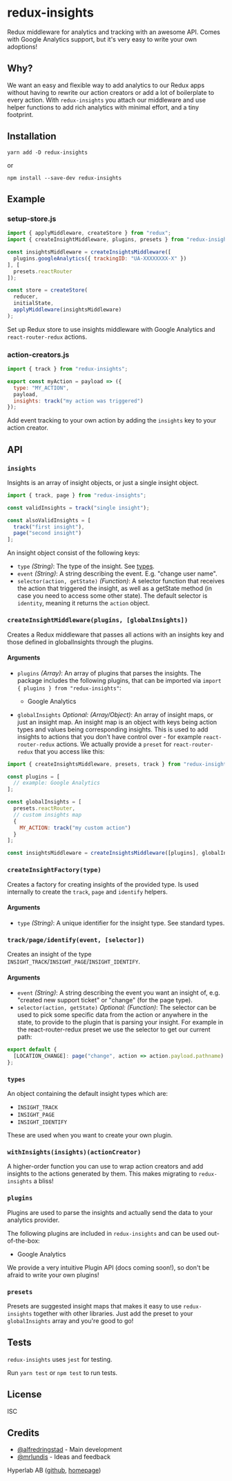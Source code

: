 # redux-insights
Redux middleware for analytics and tracking with an awesome API. Comes with
Google Analytics support, but it's very easy to write your own adoptions!

## Why?
We want an easy and flexible way to add analytics to our Redux apps without
having to rewrite our action creators or add a lot of boilerplate to every
action. With `redux-insights` you attach our middleware and use helper functions
to add rich analytics with minimal effort, and a tiny footprint.

## Installation
`yarn add -D redux-insights`

or

`npm install --save-dev redux-insights`

## Example

### setup-store.js

```javascript
import { applyMiddleware, createStore } from "redux";
import { createInsightMiddleware, plugins, presets } from "redux-insights";

const insightsMiddleware = createInsightsMiddleware([
  plugins.googleAnalytics({ trackingID: "UA-XXXXXXXX-X" })
], [
  presets.reactRouter
]);

const store = createStore(
  reducer,
  initialState,
  applyMiddleware(insightsMiddleware)
);
```
Set up Redux store to use insights middleware with Google Analytics and
`react-router-redux` actions.

### action-creators.js

```javascript
import { track } from "redux-insights";

export const myAction = payload => ({
  type: "MY_ACTION",
  payload,
  insights: track("my action was triggered")
});
```
Add event tracking to your own action by adding the `insights` key to your
action creator.

## API

### `insights`
Insights is an array of insight objects, or just a single insight object.

```javascript
import { track, page } from "redux-insights";

const validInsights = track("single insight");

const alsoValidInsights = [
  track("first insight"),
  page("second insight")
];
```

An insight object consist of the following keys:
* `type` *(String)*: The type of the insight. See [types](#types).
* `event` *(String)*: A string describing the event. E.g. "change user name".
* `selector(action, getState)` *(Function)*: A selector function that receives
the action that triggered the insight, as well as a getState method (in case
you need to access some other state). The default selector is `identity`,
meaning it returns the `action` object.

### `createInsightMiddleware(plugins, [globalInsights])`
Creates a Redux middleware that passes all actions with an insights key and
those defined in globalInsights through the plugins.

#### Arguments
* `plugins` *(Array)*: An array of plugins that parses the insights. The package
includes the following plugins, that can be imported via `import { plugins } from "redux-insights"`:
  * Google Analytics

* `globalInsights` *Optional: (Array/Object)*: An array of insight maps, or just an insight
map. An insight map is an object with keys being action types and values being
corresponding insights. This is used to add insights to actions that you don't
have control over - for example `react-router-redux` actions. We actually
provide a `preset` for `react-router-redux` that you access like this:

```javascript
import { createInsightsMiddleware, presets, track } from "redux-insights";

const plugins = [
  // example: Google Analytics
];

const globalInsights = [
  presets.reactRouter,
  // custom insights map
  {
    MY_ACTION: track("my custom action")
  }
];

const insightsMiddleware = createInsightsMiddleware([plugins], globalInsights);
```

### `createInsightFactory(type)`
Creates a factory for creating insights of the provided type. Is used internally
to create the `track`, `page` and `identify` helpers.

#### Arguments
* `type` *(String)*: A unique identifier for the insight type. See standard types.

### `track/page/identify(event, [selector])`
Creates an insight of the type `INSIGHT_TRACK`/`INSIGHT_PAGE`/`INSIGHT_IDENTIFY`.

#### Arguments
* `event` *(String)*: A string describing the event you want an insight of, e.g.
"created new support ticket" or "change" (for the page type).
* `selector(action, getState)` *Optional: (Function)*: The selector can be used
to pick some specific data from the action or anywhere in the state, to provide
to the plugin that is parsing your insight. For example in the
react-router-redux preset we use the selector to get our current path:

```javascript
export default {
  [LOCATION_CHANGE]: page("change", action => action.payload.pathname)
};
```

### `types`
An object containing the default insight types which are:
* `INSIGHT_TRACK`
* `INSIGHT_PAGE`
* `INSIGHT_IDENTIFY`

These are used when you want to create your own plugin.

### `withInsights(insights)(actionCreator)`
A higher-order function you can use to wrap action creators and add insights to
the actions generated by them. This makes migrating to `redux-insights` a bliss!

### `plugins`
Plugins are used to parse the insights and actually send the data to your
analytics provider.

The following plugins are included in `redux-insights` and can be used out-of-the-box:
* Google Analytics

We provide a very intuitive Plugin API (docs coming soon!), so don't be afraid
to write your own plugins!

### `presets`
Presets are suggested insight maps that makes it easy to use `redux-insights`
together with other libraries. Just add the preset to your `globalInsights` array
and you're good to go!

## Tests
`redux-insights` uses `jest` for testing.

Run `yarn test` or `npm test` to run tests.

## License
ISC

## Credits
* [@alfredringstad](https://github.com/alfredringstad) - Main development
* [@mrlundis](https://github.com/mrlundis) - Ideas and feedback

Hyperlab AB ([github](https://github.com/hyperlab), [homepage](https://hyperlab.se))
